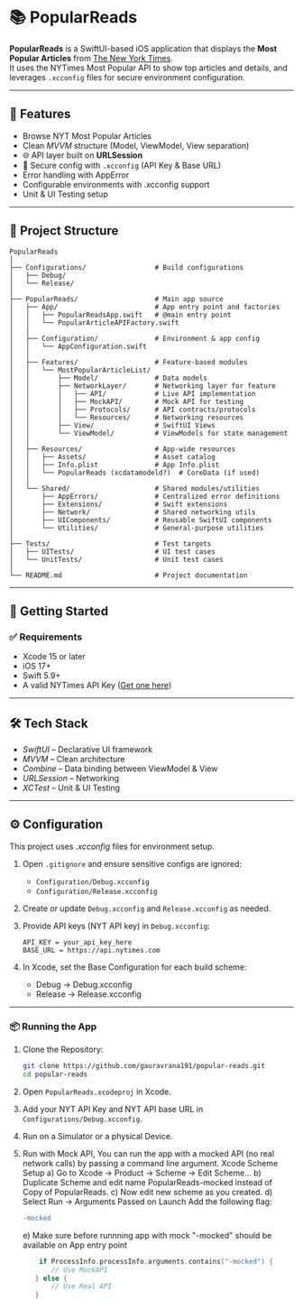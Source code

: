 # 📚 PopularReads

**PopularReads** is a SwiftUI-based iOS application that displays the **Most Popular Articles** from [The New York Times](https://developer.nytimes.com/).\
It uses the NYTimes Most Popular API to show top articles and details, and leverages `.xcconfig` files for secure environment configuration.

---

## 🚀 Features

- Browse NYT Most Popular Articles
- Clean *MVVM* structure (Model, ViewModel, View separation)
- 🌐 API layer built on **URLSession**
- 🔐 Secure config with `.xcconfig` (API Key & Base URL)
- Error handling with AppError
- Configurable environments with .xcconfig support
- Unit & UI Testing setup

---

## 📂 Project Structure

```
PopularReads
│
├── Configurations/                 # Build configurations
│   ├── Debug/
│   └── Release/
│
├── PopularReads/                   # Main app source
│   ├── App/                        # App entry point and factories
│   │   ├── PopularReadsApp.swift   # @main entry point
│   │   └── PopularArticleAPIFactory.swift
│   │
│   ├── Configuration/              # Environment & app config
│   │   └── AppConfiguration.swift
│   │
│   ├── Features/                   # Feature-based modules
│   │   └── MostPopularArticleList/
│   │       ├── Model/              # Data models
│   │       ├── NetworkLayer/       # Networking layer for feature
│   │       │   ├── API/            # Live API implementation
│   │       │   ├── MockAPI/        # Mock API for testing
│   │       │   ├── Protocols/      # API contracts/protocols
│   │       │   └── Resources/      # Networking resources
│   │       ├── View/               # SwiftUI Views
│   │       └── ViewModel/          # ViewModels for state management
│   │
│   ├── Resources/                  # App-wide resources
│   │   ├── Assets/                 # Asset catalog
│   │   ├── Info.plist              # App Info.plist
│   │   └── PopularReads (xcdatamodeld?)  # CoreData (if used)
│   │
│   └── Shared/                     # Shared modules/utilities
│       ├── AppErrors/              # Centralized error definitions
│       ├── Extensions/             # Swift extensions
│       ├── Network/                # Shared networking utils
│       ├── UIComponents/           # Reusable SwiftUI components
│       └── Utilities/              # General-purpose utilities
│
├── Tests/                          # Test targets
│   ├── UITests/                    # UI test cases
│   └── UnitTests/                  # Unit test cases
│
└── README.md                       # Project documentation

```

---

## 🚀 Getting Started

### ✅ Requirements

- Xcode 15 or later
- iOS 17+
- Swift 5.9+
- A valid NYTimes API Key ([Get one here](https://developer.nytimes.com/get-started))

---

## 🛠️ Tech Stack

- *SwiftUI* – Declarative UI framework
- *MVVM* – Clean architecture
- *Combine* – Data binding between ViewModel & View
- *URLSession* – Networking
- *XCTest* – Unit & UI Testing

---

## ⚙️ Configuration

This project uses *.xcconfig* files for environment setup.

1. Open `.gitignore` and ensure sensitive configs are ignored:

   - `Configuration/Debug.xcconfig`
   - `Configuration/Release.xcconfig`

2. Create or update `Debug.xcconfig` and `Release.xcconfig` as needed.

3. Provide API keys (NYT API key) in `Debug.xcconfig`:

   ```
   API_KEY = your_api_key_here
   BASE_URL = https://api.nytimes.com
   ```

4. In Xcode, set the Base Configuration for each build scheme:

   - Debug → Debug.xcconfig
   - Release → Release.xcconfig

---

### 📦 Running the App

1. Clone the Repository:

   ```bash
   git clone https://github.com/gauravrana191/popular-reads.git
   cd popular-reads
   ```

2. Open `PopularReads.xcodeproj` in Xcode.

3. Add your NYT API Key and NYT API base URL in `Configurations/Debug.xcconfig`.

4. Run on a Simulator or a physical Device.

5. Run with Mock API, You can run the app with a mocked API (no real network calls) by passing a command line argument.
     Xcode Scheme Setup
      a) Go to Xcode → Product → Scheme → Edit Scheme…
      b) Duplicate Scheme and edit name PopularReads-mocked instead of Copy of PopularReads.
      c) Now edit new scheme as you created.
      d) Select Run → Arguments Passed on Launch
         Add the following flag:
      ```diff
      -mocked
      ```
      e) Make sure before runnning app with mock "-mocked" should be available on App entry point

      ```swift
          if ProcessInfo.processInfo.arguments.contains("-mocked") {
             // Use MockAPI
         } else {
             // Use Real API
         }
      ```


      



